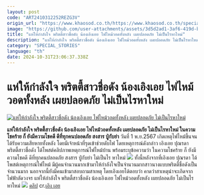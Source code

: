 ```yaml
---
layout: post
code: "ART2410312252REZG3V"
origin_url: "https://www.khaosod.co.th/https://www.khaosod.co.th/special-stories/news_9485335"
image: "https://github.com/user-attachments/assets/3d5d2ad1-3af6-419d-b2a4-3256c146abf4"
title: "แห่ให้กำลังใจ พริตตี้สาวชื่อดัง น้องเอิงเอย ไฟไหม้วอดทั้งหลัง เผยปลอดภัย ไม่เป็นไรหาใหม่"
description: "แห่ให้กำลังใจ พริตตี้สาวชื่อดัง น้องเอิงเอย ไฟไหม้วอดทั้งหลัง เผยปลอดภัย ไม่เป็นไรหาใหม่ ในความโชคร้าย ก็ ยังมีความโชคดี ดีที่ทุกคนปลอดภัย  สงสาร ปู่กับย่า"
category: "SPECIAL_STORIES"
language: "th"
date: 2024-10-31T23:06:37.338Z
---
```


# แห่ให้กำลังใจ พริตตี้สาวชื่อดัง น้องเอิงเอย ไฟไหม้วอดทั้งหลัง เผยปลอดภัย ไม่เป็นไรหาใหม่

[![แห่ให้กำลังใจ พริตตี้สาวชื่อดัง น้องเอิงเอย ไฟไหม้วอดทั้งหลัง เผยปลอดภัย ไม่เป็นไรหาใหม่](https://www.khaosod.co.th/wpapp/uploads/2024/11/fire3.jpg "แห่ให้กำลังใจ พริตตี้สาวชื่อดัง น้องเอิงเอย ไฟไหม้วอดทั้งหลัง เผยปลอดภัย ไม่เป็นไรหาใหม่")](https://www.khaosod.co.th/wpapp/uploads/2024/11/fire3.jpg)

**แห่ให้กำลังใจ พริตตี้สาวชื่อดัง น้องเอิงเอย ไฟไหม้วอดทั้งหลัง เผยปลอดภัย ไม่เป็นไรหาใหม่ ในความโชคร้าย ก็ ยังมีความโชคดี ดีที่ทุกคนปลอดภัย สงสาร ปู่กับย่า**
วันที่ 1 พ.ย.2567 เกิดเหตุไฟไหม้ขึ้นจนได้รับความเสียหายทั้งหลัง โดยมีเจ้าหน้าที่รุดเข้าช่วยดับไฟ โดยเหตุการณ์ดังกล่าว เอิงเอย ปุณรดา พริตตี้สาวชื่อดัง ได้โพสต์คลิปภาพเหตุการณ์ไฟไหม้บ้าน พร้อมระบุข้อความว่า ในความโชคร้าย ก็ ยังมีความโชคดี ดีที่ทุกคนปลอดภัย สงสาร ปู่กับย่า ไม่เป็นไร หาใหม่
[![](https://www.khaosod.co.th/wpapp/uploads/2024/11/fire6.jpg)](https://www.khaosod.co.th/wpapp/uploads/2024/11/fire6.jpg)
ทั้งนี้หลังจากที่เอิงเอย ปุณรดา ได้โพสต์เหตุการณ์ไฟไหม้ มีผู้คนจำนวนมากเข้ามาให้กำลังใจเป็นจำนวนมากสาวนางแบบพริตตี้ชื่อดังเป็นจำนวนมาก นอกจากนี้ยังมีคนเข้ามาสอบถามสาเหตุ โดยเอิงเอยได้ตอบว่า คาดว่าสาเหตุน่าจะเกิดจากไฟฟ้าลัดวงจร
แห่ให้กำลังใจ พริตตี้สาวชื่อดัง น้องเอิงเอย ไฟไหม้วอดทั้งหลัง เผยปลอดภัย ไม่เป็นไรหาใหม่
[![](https://www.khaosod.co.th/wpapp/uploads/2024/11/fire5.jpg)](https://www.khaosod.co.th/wpapp/uploads/2024/11/fire5.jpg)
[คลิป](https://www.facebook.com/100015016808913/videos/pcb.1959015251275683/374392052335746)
cr.[เอิง เอย](https://www.facebook.com/aeipunrada?__cft__[0]=AZU1P8nY3z8pmlSywc_VHMzQ2yRh0jLLMn7m9EimDct9fpzd-t4nHPyxX7pT_XUndnyvcN5_zmKMNw6NEt1UeUIB_-_oe5hv6JvgXYSIP3T3pSs6QcZsPNKBuURkvjhkK3h5TSafDM-JGKA9e7VMTjLiFQGtqTwkOI8xokpzTT7jKuwjx33QEhdnlNIux8T4Bl4&__tn__=-UC)